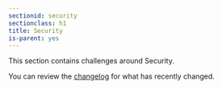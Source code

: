 ```yaml
---
sectionid: security
sectionclass: h1
title: Security
is-parent: yes
---
```


This section contains challenges around Security.


You can review the [changelog](#changelog) for what has recently changed.
